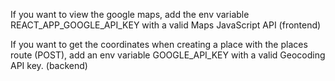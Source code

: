 If you want to view the google maps, add the env variable REACT_APP_GOOGLE_API_KEY with a valid Maps JavaScript API (frontend)

If you want to get the coordinates when creating a place with the places route (POST), add an env variable GOOGLE_API_KEY with a valid Geocoding API key.
(backend)
